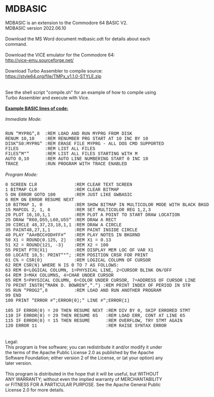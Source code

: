 # MDBASIC
MDBASIC is an extension to the Commodore 64 BASIC V2.<br>
MDBASIC version 2022.06.10<br>
<br>
Download the MS Word document mdbasic.odt for details about each command.<br>
<br>
Download the VICE emulator for the Commodore 64:<br>
http://vice-emu.sourceforge.net/<br>
<br>
Download Turbo Assembler to compile source:<br>
https://style64.org/file/TMPx_v1.1.0-STYLE.zip<br>
<br>
<br>
See the shell script "compile.sh" for an example of how to compile using Turbo Assembler and execute with Vice.
<br>
<br>
<u><b>Example BASIC lines of code:</b></u><br>
<br>
<i>Immediate Mode:</i><br>
<div style="font-family:'Courier New';white-space:pre;">
RUN "MYPRG",8  :REM LOAD AND RUN MYPRG FROM DISK
RENUM 10,10    :REM RENUMBER PRG START AT 10 INC BY 10
DISK"S0:MYPRG" :REM ERASE FILE MYPRG - ALL DOS CMD SUPPORTED
FILES          :REM LIST ALL FILES
FILES"M*"      :REM LIST ALL FILES STARTING WITH M
AUTO 0,10      :REM AUTO LINE NUMBERING START 0 INC 10
TRACE          :RUN PROGRAM WITH TRACE ENABLED
</div>
<br>
<i>Program Mode:</i><br>
<div style="font-family:'Courier New';white-space:pre;">
0 SCREEN CLR              :REM CLEAR TEXT SCREEN
1 BITMAP CLR              :REM CLEAR BITMAP
5 ON ERROR GOTO 100       :REM JUST LIKE GWBASIC
6 REM ON ERROR RESUME NEXT
10 BITMAP 1, 0            :REM SHOW BITMAP IN MULTICOLOR MODE WITH BLACK BKGD
15 MAPCOL 2, 1, 6         :REM SET MULTICOLOR REG 1,2,3
20 PLOT 16,10,1,1         :REM PLOT A POINT TO START DRAW LOCATION
25 DRAW "R60,D55,L60,U55" :REM DRAW A RECT
30 CIRCLE 48,37,23,18,1,1 :REM DRAW A CIRCLE
35 PAINT48,27,1,1         :REM PAINT INSIDE CIRCLE
40 PLAY "AA#BCC#DD#FF#"   :REM PLAY NOTES IN BKGRND
50 X1 = ROUND(0.125, 2)   :REM X1 = 0.13
51 X2 = ROUND(121, -3)    :REM X2 = 100
55 PRINT PTR(X1)          :REM DISPLAY MEM LOC OF VAR X1
60 LOCATE 10,5: PRINT"*"; :REM POSITION CRSR FOR PRINT
61 C% = CSR(0)            :REM LOGICAL COLUMN OF CURSOR
62 REM CSR(N) WHERE N IS 0 TO 7 AS FOLLOWS:
63 REM 0=LOGICAL COLUMN, 1=PHYSICAL LINE, 2=CURSOR BLINK ON/OFF
64 REM 3=MAX COLUMNS, 4=CHAR UNDER CURSOR
65 REM 5=PHYSICAL COLUMN, 6=COLOR UNDER CURSOR, 7=ADDRESS OF CURSOR LINE
70 PRINT INSTR("MARK D. BOWREN",".") :REM PRINT INDEX OF PERIOD IN STR
95 RUN "PROG2",8          :REM LOAD AND RUN ANOTHER PROGRAM
99 END
100 PRINT "ERROR #";ERROR(0);" LINE #";ERROR(1)<br>
105 IF ERROR(0) = 20 THEN RESUME NEXT :REM DIV BY 0, SKIP ERRORED STMT
110 IF ERROR(0) = 29 THEN RESUME 65   :REM LOAD ERR, CONT AT LINE 65
115 IF ERROR(0) = 15 THEN RESUME      :REM OVERFLOW, TRY STMT AGAIN
120 ERROR 11                          :REM RAISE SYNTAX ERROR
</div>
<br>
<br>
<div>Legal:</div>
<div>
This program is free software; you can redistribute it and/or
modify it under the terms of the Apache Public License 2.0 as
published by the Apache Software Foundation; either version 2
of the License, or (at your option) any later version.<br>
<br>
This program is distributed in the hope that it will be useful,
but WITHOUT ANY WARRANTY; without even the implied warranty of
MERCHANTABILITY or FITNESS FOR A PARTICULAR PURPOSE.  See the
Apache General Public License 2.0 for more details.
</div>
